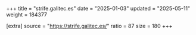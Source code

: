 +++
title = "strife.galitec.es"
date = "2025-01-03"
updated = "2025-05-11"
weight = 184377

[extra]
source = "https://strife.galitec.es/"
ratio = 87
size = 180
+++
